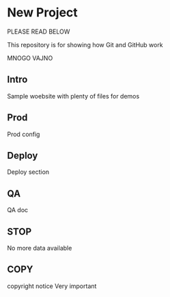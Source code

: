 # New Project

PLEASE READ BELOW

This repository is for showing how Git and GitHub work

MNOGO VAJNO

## Intro

Sample woebsite with plenty of files for demos

## Prod

Prod config

## Deploy

Deploy section

## QA

QA doc

## STOP

No more data available

## COPY

copyright notice
Very important


